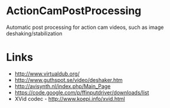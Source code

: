 ActionCamPostProcessing
=======================

Automatic post processing for action cam videos, such as image deshaking/stabilization


Links
=======================
* http://www.virtualdub.org/
* http://www.guthspot.se/video/deshaker.htm
* http://avisynth.nl/index.php/Main_Page
* https://code.google.com/p/ffinputdriver/downloads/list
* XVid codec - http://www.koepi.info/xvid.html
